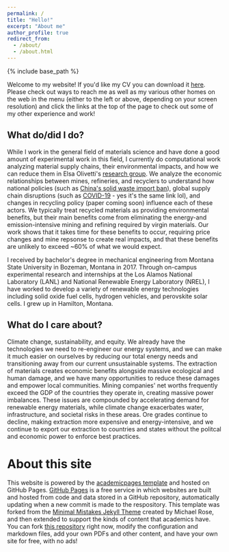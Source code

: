 ```yaml
---
permalink: /
title: "Hello!"
excerpt: "About me"
author_profile: true
redirect_from:
  - /about/
  - /about.html
---
```


{% include base_path %}

Welcome to my website! If you'd like my CV you can download it [here](/files/Ryter_CV.pdf). Please check out ways to reach me as well as my various other homes on the web in the menu (either to the left or above, depending on your screen resolution) and click the links at the top of the page to check out some of my other experience and work!

## What do/did I do?
While I work in the general field of materials science and have done a good amount of experimental work in this field, I currently do computational work analyzing material supply chains, their environmental impacts, and how we can reduce them in Elsa Olivetti's [research group](http://olivetti.mit.edu). We analyze the economic relationships between mines, refineries, and recyclers to understand how national policies (such as [China's solid waste import ban](https://www.nature.com/articles/s41467-021-23874-7)), global supply chain disruptions (such as [COVID-19](https://www.nature.com/articles/s41467-021-23874-7) - yes it's the same link lol), and changes in recycling policy (paper coming soon) influence each of these actors. We typically treat recycled materials as providing environmental benefits, but their main benefits come from eliminating the energy-and emission-intensive mining and refining required by virgin materials. Our work shows that it takes time for these benefits to occur, requiring price changes and mine repsonse to create real impacts, and that these benefits are unlikely to exceed ~60% of what we would expect.  

I received by bachelor's degree in mechanical engineering from Montana State University in Bozeman, Montana in 2017. Through on-campus experimental research and internships at the Los Alamos National Laboratory (LANL) and National Renewable Energy Laboratory (NREL), I have worked to develop a variety of renewable energy technologies including solid oxide fuel cells, hydrogen vehicles, and perovskite solar cells. I grew up in Hamilton, Montana.

## What do I care about?
Climate change, sustainability, and equity. We already have the technologies we need to re-engineer our energy systems, and we can make it much easier on ourselves by reducing our total energy needs and transitioning away from our current unsustainable systems. The extraction of materials creates economic benefits alongside massive ecological and human damage, and we have many opportunities to reduce these damages and empower local communities. Mining companies' net worths frequently exceed the GDP of the countries they operate in, creating massive power imbalances. These issues are compounded by accelerating demand for renewable energy materials, while climate change exacerbates water, infrastructure, and societal risks in these areas. Ore grades continue to decline, making extraction more expensive and energy-intensive, and we continue to export our extraction to countries and states without the politcal and economic power to enforce best practices. 

About this site
===============

This website is powered by the [academicpages template](https://github.com/academicpages/academicpages.github.io) and hosted on GitHub Pages. [GitHub Pages](https://pages.github.com) is a free service in which websites are built and hosted from code and data stored in a GitHub repository, automatically updating when a new commit is made to the respository. This template was forked from the [Minimal Mistakes Jekyll Theme](https://mmistakes.github.io/minimal-mistakes/) created by Michael Rose, and then extended to support the kinds of content that academics have. You can fork [this repository](https://github.com/academicpages/academicpages.github.io) right now, modify the configuration and markdown files, add your own PDFs and other content, and have your own site for free, with no ads!
